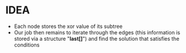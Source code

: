 # IDEA
* Each node stores the xor value of its subtree
* Our job then remains to iterate through the edges (this information is stored via a structure "**last[]**") and find the solution that satisfies the conditions